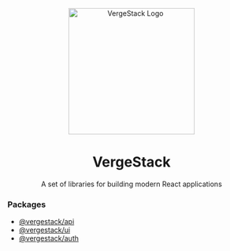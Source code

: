 <div align="center">
  <img width="256" alt="VergeStack Logo" src="https://github.com/user-attachments/assets/5c32c3a2-3025-47fe-88eb-b6c9f9f7020c">
  <h1>VergeStack</h1>
  <p>A set of libraries for building modern React applications</p>
</div>

### Packages
- [@vergestack/api](https://www.npmjs.com/package/@vergestack/api)
- [@vergestack/ui](https://www.npmjs.com/package/@vergestack/ui)
- [@vergestack/auth](https://www.npmjs.com/package/@vergestack/ui)

